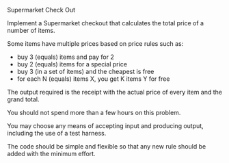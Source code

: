 Supermarket Check Out

Implement a Supermarket checkout that calculates the total price of a number of items.
 
Some items have multiple prices based on price rules such as:
- buy 3 (equals) items and pay for 2
- buy 2 (equals) items for a special price
- buy 3 (in a set of items) and the cheapest is free
- for each N (equals) items X, you get K items Y for free
 
The output required is the receipt with the actual price of every item and the grand total.
 
You should not spend more than a few hours on this problem.
 
You may choose any means of accepting input and producing output, including the use of a test harness.
 
The code should be simple and flexible so that any new rule should be added with the minimum effort.